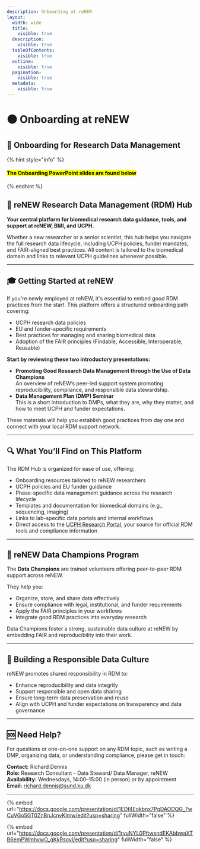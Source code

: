 ```yaml
---
description: Onboarding at reNEW
layout:
  width: wide
  title:
    visible: true
  description:
    visible: true
  tableOfContents:
    visible: true
  outline:
    visible: true
  pagination:
    visible: true
  metadata:
    visible: true
---
```


# 🟠 Onboarding at reNEW

## 🧪 **Onboarding for Research Data Management**

{% hint style="info" %}
#### <mark style="color:$danger;">**The Onboarding PowerPoint slides are found below**</mark>
{% endhint %}

## 🧬 reNEW Research Data Management (RDM) Hub

**Your central platform for biomedical research data guidance, tools, and support at reNEW, BMI, and UCPH.**

Whether a new researcher or a senior scientist, this hub helps you navigate the full research data lifecycle, including UCPH policies, funder mandates, and FAIR-aligned best practices. All content is tailored to the biomedical domain and links to relevant UCPH guidelines whenever possible.

***

## 🎓 Getting Started at reNEW

If you're newly employed at reNEW, it's essential to embed good RDM practices from the start. This platform offers a structured onboarding path covering:

* UCPH research data policies
* EU and funder-specific requirements
* Best practices for managing and sharing biomedical data
* Adoption of the FAIR principles (Findable, Accessible, Interoperable, Reusable)

**Start by reviewing these two introductory presentations:**

* **Promoting Good Research Data Management through the Use of Data Champions**\
  An overview of reNEW’s peer-led support system promoting reproducibility, compliance, and responsible data stewardship.
* **Data Management Plan (DMP) Seminar**\
  This is a short introduction to DMPs, what they are, why they matter, and how to meet UCPH and funder expectations.

These materials will help you establish good practices from day one and connect with your local RDM support network.

***

## 🔍 What You’ll Find on This Platform

The RDM Hub is organized for ease of use, offering:

* Onboarding resources tailored to reNEW researchers
* UCPH policies and EU funder guidance
* Phase-specific data management guidance across the research lifecycle
* Templates and documentation for biomedical domains (e.g., sequencing, imaging)
* Links to lab-specific data portals and internal workflows
* Direct access to the [UCPH Research Portal](https://research.ku.dk/), your source for official RDM tools and compliance information

***

## 🤝 reNEW Data Champions Program

The **Data Champions** are trained volunteers offering peer-to-peer RDM support across reNEW.

They help you:

* Organize, store, and share data effectively
* Ensure compliance with legal, institutional, and funder requirements
* Apply the FAIR principles in your workflows
* Integrate good RDM practices into everyday research

Data Champions foster a strong, sustainable data culture at reNEW by embedding FAIR and reproducibility into their work.

***

## 🌱 Building a Responsible Data Culture

reNEW promotes shared responsibility in RDM to:

* Enhance reproducibility and data integrity
* Support responsible and open data sharing
* Ensure long-term data preservation and reuse
* Align with UCPH and funder expectations on transparency and data governance

***

## 🆘 Need Help?

For questions or one-on-one support on any RDM topic, such as writing a DMP, organizing data, or understanding compliance, please get in touch:

**Contact:** Richard Dennis\
**Role:** Research Consultant - Data Steward/ Data Manager, reNEW\
**Availability:** Wednesdays, 14:00–15:00 (in person) or by appointment\
**Email:** [richard.dennis@sund.ku.dk](mailto:richard.dennis@sund.ku.dk)



***

{% embed url="https://docs.google.com/presentation/d/1EDf4Eokbnx7PqDAODQG_7wCuVGo5GT0ZnBnJcnvKlmw/edit?usp=sharing" fullWidth="false" %}



{% embed url="https://docs.google.com/presentation/d/1ryuNYL0PftwsndEKAbbwaXTB6emPWmhvwO_gKkRsoyI/edit?usp=sharing" fullWidth="false" %}
